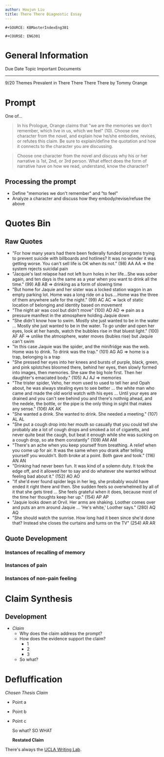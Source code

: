 ```yaml
---
author: Houjun Liu
title: There There Diagnostic Essay
---
```


```{=org}
#+SOURCE: KBMasterIndexEng301
```
```{=org}
#+COURSE: ENG301
```
# General Information

  Due Date   Topic                             Important Documents
  ---------- --------------------------------- -----------------------------
  9/20       Themes Prevalent in There There   There There by Tommy Orange

# Prompt

One of...

> In his Prologue, Orange claims that \"we are the memories we don't
> remember, which live in us, which we feel\" (10). Choose one character
> from the novel, and explain how he/she embodies, revises, or refutes
> this claim. Be sure to explain/define the quotation and how it
> connects to the character you are discussing.

> Choose one character from the novel and discuss why his or her
> narrative is 1st, 2nd, or 3rd person. What effect does the form of
> narrative have on how we read, understand, know the character?

## Processing the prompt

-   Define \"memories we don\'t remember\" and \"to feel\"
-   Analyze a character and discuss how they embody/revise/refuse the
    above

# Quotes Bin

## Raw Quotes

-   \"For how many years had there been federally funded programs trying
    to prevent suicide with billboards and hotlines? It was no wonder it
    was getting worse. You can\'t sell life is OK when its not.\" (98)
    AA AA => the system rejects suicidal pain
-   \"Jacquie\'s last relapse had not left burn holes in her life...She
    was sober again, and ten days is the same as a year when you want to
    drink all the time.\" (99) AB AB => drinking as a form of slowing
    time
-   \"But home for Jaquie and her sister was a locked station wagon in
    an empty parking lot. Home was a long ride on a bus....Home was the
    three of them anywhere safe for the night.\" (99) AC AC => lack of
    static location of belonging and identity based on movement
-   \"The night air was cool but didn\'t move\" (100) AD AD => pain as a
    pressure manifest in the atmosphere holding Jaquie down
-   \"She didn't know how to swim. Mostly she just wanted to be in the
    water ... Mostly she just wanted to be in the water. To go under and
    open her eyes, look at her hands, watch the bubbles rise in that
    bluest light.\" (100) AF AF => unlike the atmosphere, water moves
    (bubles rise) but Jaquie can\'t swim
-   \"In this case Jaquie was the spider, and the minifridge was the
    web. Home was to drink. To drink was the trap.\" (101) AG AG => home
    is a trap, belonging is a trap
-   \"She pressed her eyes into her knees and bursts of purple, black,
    green, and pink splotches bloomed there, behind her eyes, then
    slowly formed into images, then memories. She saw the big hole
    first. Then her daughter\'s emaciated body.\" (105) AJ AJ =>
    memories
-   \"The trister spider, Veho, her mom used to used to tell her and
    Opah about, he was always stealing eyes to see better ... the white
    man who came and made the old world watch with his eyes ... Until
    your eyes are drained and you can\'t see behind you and there\'s
    nothnig ahead, and the nedele, the bottle, or the pipe is the only
    thing in sight that makes any sense.\" (106) AK AK
-   \"She wanted a drink. She wanted to drink. She needed a
    meeting.\" (107) AL AL
-   \"She put a cough drop into her mouth so casually that you could
    tell she probably ate a lot of cough drops and smoked a lot of
    cigaretts, and never quite beat the caugh, but beat it enough while
    she was sucking on a cough drop, so ate them constantly\" (109) AM
    AM
-   \"There\'s an ache when you keep yourself from breathing. A relief
    when you come up for air. It was the same when you drank after
    telling yourself you wouldn\'t. Both broke at a point. Both gave and
    took.\" (116) AN AN
-   \"Drinking had never been fun. It was kind of a solemn duty. It took
    the edge off, and it allowed her to say and do whatever she wanted
    without feeling bad about it.\" (152) AO AO
-   \"If she\'d ever found spider legs in her leg, she probably would
    have ended it right there and then. She sudden feels so overwhelmed
    by all of it that she gets tired ... She feels grateful when it
    does, because most of the time her thoughts keep her up.\" (154) AP
    AP
-   \"Jaquie looks down at Orvil. Her arms are shaking. Loother comes
    over and puts an arm around Jaquie ... \'He\'s white,\' Loother
    says.\" (280) AQ AQ
-   \"She should watch the sunrise. How long had it been since she\'d
    done that? Instead she closes the curtains and turns on the
    TV\" (254) AR AR

## Quote Development

### Instances of recalling of memory

### Instances of pain

### Instances of non-pain feeling

# Claim Synthesis

## Development

-   *Claim*
    -   Why does the claim address the prompt?
    -   How does the evidence support the claim?
        -   1
        -   2
        -   3
    -   So what?

# Defluffication

*Chosen Thesis Claim*

-   Point a

-   Point b

-   Point c

    So what? SO WHAT

    **Restated Claim**

There\'s always the [UCLA Writing
Lab](https://wp.ucla.edu/wp-content/uploads/2016/01/UWC_handouts_What-How-So-What-Thesis-revised-5-4-15-RZ.pdf).
